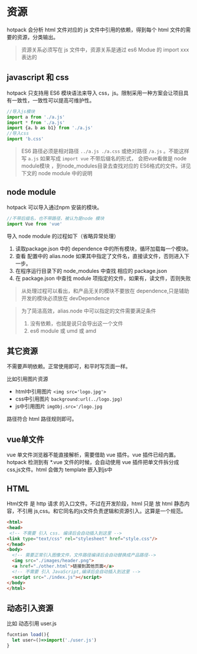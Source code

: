 # 资源
hotpack 会分析 html 文件对应的 js 文件中引用的依赖，得到每个 html 文件的需要的资源，分类输出。

> 资源关系必须写在 js 文件中，资源关系是通过 es6 Modue 的 import xxx 表达的

## javascript 和 css

hotpack 只支持用 ES6 模块语法来导入 css，js。限制采用一种方案会让项目具有一致性，一致性可以提高可维护性。

``` js
//导入js模块
import a from './a.js'
import * from './a.js'
import {a，b as b1} from './a.js'
//导入css
import 'b.css'
```
>ES6 路径必须是相对路径 `../a.js ./a.css` 或绝对路径 `/a.js` 。不能这样写 `a.js`
>如果写成 `import vue` 不带后缀名的形式， 会把vue看做是 node module模块 ，到node_modules目录去查找对应的 ES6格式的文件。详见下文的 node module 中的说明

## node module
hotpack 可以导入通过npm 安装的模块。

``` js
//不带后缀名，也不带路径，被认为是node 模块
import Vue from 'vue'
```
导入 node module 的过程如下（省略异常处理）

1. 读取package.json 中的 dependence 中的所有模块，循环加载每一个模块。
1. 查看 配置中的 alias.node 如果其中指定了文件名，直接读文件，否则进入下一步。 
2. 在程序运行目录下的 node_modules 中查找 相应的 package.json
3. 在 package.json 中查找 module 项指定的文件，如果有，读文件，否则失败

>从处理过程可以看出，和产品无关的模块不要放在 dependence,只是辅助开发的模块必须放在 devDependence 

>为了简洁高效，alias.node 中可以指定的文件需要满足条件
>1. 没有依赖，也就是说只会导出这一个文件
>2. es6 module 或 umd 或 amd


## 其它资源

不需要声明依赖。正常使用即可，和平时写页面一样。

比如引用图片资源

- html中引用图片 `<img src='logo.jpg'>`
- css中引用图片 `background:url(../logo.jpg)`
- js中引用图片 `imgObj.src='/logo.jpg`

路径符合 html 路径规则即可。

## vue单文件

vue 单文件浏览器不能直接解析，需要借助 vue 插件。vue 插件已经内置。hotpack 检测到有 *.vue 文件的时候，会自动使用 vue 插件把单文件拆分成css,js文件。html 会做为 template 嵌入到js中

## HTML

Html文件 是 http 请求 的入口文件。不过在开发阶段，html 只是 放 html 静态内容，不引用 js,css。和它同名的js文件负责逻辑和资源引入。这算是一个规范。

``` html
<html>
<head>
 <!-- 不需要 引入 css. 编译后会自动插入到这里 -->
<link type="text/css" rel="stylesheet" href="style.css"/>
</head>
<body>
  <!-- 需要正常引入图像文件，文件路径编译后会自动替换成产品路径-->
  <img src="./images/header.png">
  <a href="./other.html">链接到其他页面</a>
  <!-- 不需要 引入 JavaScript,编译后会自动插入到这里 -->
  <script src="./index.js"></script>
</body>
</html>
```
## 动态引入资源

比如 动态引用 user.js

``` js
fucntion load(){
  let user=()=>import('./user.js')
}
```